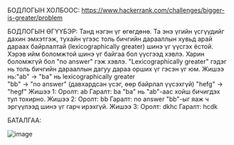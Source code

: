 БОДЛОГЫН ХОЛБООС: https://www.hackerrank.com/challenges/bigger-is-greater/problem

БОДЛОГЫН ӨГҮҮБЭР: Танд нэгэн үг өгөгдөнө. Та энэ үгийн үсгүүдийг дахин эмхэтгэж, тухайн үгээс толь бичгийн дарааллын хувьд арай дараах байрлалтай (lexicographically greater) 
шинэ үг үүсгэх ёстой. Хэрэв ийм боломжтой шинэ үг байгаа бол үүсгээд хэвлэ. Харин боломжгүй бол "no answer" гэж хэвлэ.
"Lexicographically greater" гэдэг нь толь бичгийн дарааллын дагуу дараа орших үг гэсэн үг юм. Жишээ нь:"ab" → "ba" нь lexicographically greater  
"bb" → "no answer" (давхардсан үсэг, өөр байрлал үүсэхгүй)
"hefg" → "hegf"
Жишээ 1:
Оролт: ab
Гаралт: ba
"ba" нь "ab"-аас хойш бичигдэх тул тохирно.
Жишээ 2:
Оролт: bb
Гаралт: no answer
"bb"-ыг яаж ч эргүүлээд шинэ үг гарч ирэхгүй.
Жишээ 3:
Оролт: dkhc
Гаралт: hcdk


БАТАЛГАА: 

 ![image](https://github.com/user-attachments/assets/8306a30c-5afc-4ad3-895d-726b47ed064a)
